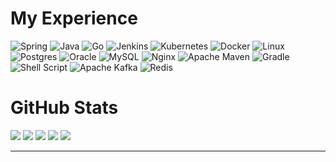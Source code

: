 # My Experience

<!-- https://ileriayo.github.io/markdown-badges/ -->

![Spring](https://img.shields.io/badge/Spring-6DB33F?style=for-the-badge&logo=spring&logoColor=white) ![Java](https://img.shields.io/badge/Java-ED8B00?style=for-the-badge&logo=openjdk&logoColor=white) ![Go](https://img.shields.io/badge/Go-00ADD8?style=for-the-badge&logo=go&logoColor=white) ![Jenkins](https://img.shields.io/badge/Jenkins-D24939?style=for-the-badge&logo=Jenkins&logoColor=white) ![Kubernetes](https://img.shields.io/badge/kubernetes-%23326ce5.svg?style=for-the-badge&logo=kubernetes&logoColor=white) ![Docker](https://img.shields.io/badge/docker-%230db7ed.svg?style=for-the-badge&logo=docker&logoColor=white) ![Linux](https://img.shields.io/badge/Linux-FCC624?style=for-the-badge&logo=linux&logoColor=black) ![Postgres](https://img.shields.io/badge/postgres-%23316192.svg?style=for-the-badge&logo=postgresql&logoColor=white) ![Oracle](https://img.shields.io/badge/Oracle-F80000?style=for-the-badge&logo=oracle&logoColor=white) ![MySQL](https://img.shields.io/badge/mysql-4479A1.svg?style=for-the-badge&logo=mysql&logoColor=white) ![Nginx](https://img.shields.io/badge/nginx-%23009639.svg?style=for-the-badge&logo=nginx&logoColor=white) ![Apache Maven](https://img.shields.io/badge/Apache%20Maven-C71A36?style=for-the-badge&logo=Apache%20Maven&logoColor=white) ![Gradle](https://img.shields.io/badge/Gradle-02303A.svg?style=for-the-badge&logo=Gradle&logoColor=white) ![Shell Script](https://img.shields.io/badge/shell_script-%23121011.svg?style=for-the-badge&logo=gnu-bash&logoColor=white) ![Apache Kafka](https://img.shields.io/badge/Apache%20Kafka-000?style=for-the-badge&logo=apachekafka) ![Redis](https://img.shields.io/badge/redis-%23DD0031.svg?style=for-the-badge&logo=redis&logoColor=white)

# GitHub Stats

<!-- 
![github-stat](https://github-readme-stats.vercel.app/api?username=tuanloc1105&theme=gruvbox&hide_border=false&include_all_commits=false&count_private=false)

![github-stat](https://github-readme-streak-stats.herokuapp.com/?user=tuanloc1105&theme=gruvbox&hide_border=false)

![github-stat](https://github-readme-stats.vercel.app/api/top-langs/?username=tuanloc1105&theme=gruvbox&hide_border=false&include_all_commits=true&count_private=true&layout=compact)
 -->

![](https://github-profile-summary-cards.vercel.app/api/cards/profile-details?username=tuanloc1105&theme=transparent)
![](https://github-profile-summary-cards.vercel.app/api/cards/repos-per-language?username=tuanloc1105&theme=transparent)
![](https://github-profile-summary-cards.vercel.app/api/cards/most-commit-language?username=tuanloc1105&theme=transparent)
![](https://github-profile-summary-cards.vercel.app/api/cards/stats?username=tuanloc1105&theme=transparent)
![](https://github-profile-summary-cards.vercel.app/api/cards/productive-time?username=tuanloc1105&theme=transparent&utcOffset=7)

---

<!-- 
[![github-stat](https://visitcount.itsvg.in/api?id=tuanloc1105&icon=0&color=0)](https://visitcount.itsvg.in)
 -->

